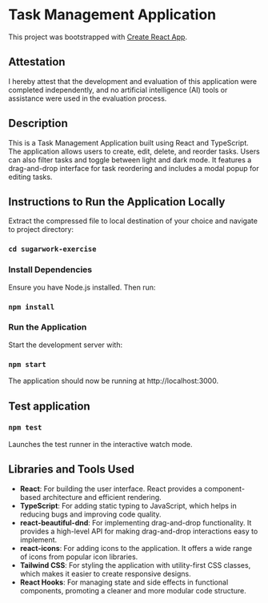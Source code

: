 # Task Management Application

This project was bootstrapped with [Create React App](https://github.com/facebook/create-react-app).

## Attestation

I hereby attest that the development and evaluation of this application were completed independently, and no artificial intelligence (AI) tools or assistance were used in the evaluation process.

## Description

This is a Task Management Application built using React and TypeScript. The application allows users to create, edit, delete, and reorder tasks. Users can also filter tasks and toggle between light and dark mode. It features a drag-and-drop interface for task reordering and includes a modal popup for editing tasks.

## Instructions to Run the Application Locally

Extract the compressed file to local destination of your choice and navigate to project directory:

### `cd sugarwork-exercise`

### Install Dependencies

Ensure you have Node.js installed. Then run:

### `npm install`

### Run the Application

Start the development server with:

### `npm start`

The application should now be running at http://localhost:3000.

## Test application

### `npm test`

Launches the test runner in the interactive watch mode.

## Libraries and Tools Used

- **React**: For building the user interface. React provides a component-based architecture and efficient rendering.
- **TypeScript**: For adding static typing to JavaScript, which helps in reducing bugs and improving code quality.
- **react-beautiful-dnd**: For implementing drag-and-drop functionality. It provides a high-level API for making drag-and-drop interactions easy to implement.
- **react-icons**: For adding icons to the application. It offers a wide range of icons from popular icon libraries.
- **Tailwind CSS**: For styling the application with utility-first CSS classes, which makes it easier to create responsive designs.
- **React Hooks**: For managing state and side effects in functional components, promoting a cleaner and more modular code structure.
